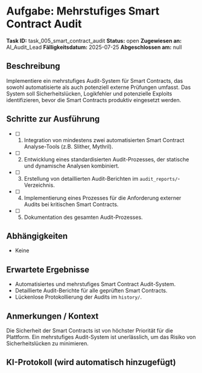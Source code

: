 
# Aufgabe: Mehrstufiges Smart Contract Audit

**Task ID:** task_005_smart_contract_audit
**Status:** open
**Zugewiesen an:** AI_Audit_Lead
**Fälligkeitsdatum:** 2025-07-25
**Abgeschlossen am:** null

## Beschreibung
Implementiere ein mehrstufiges Audit-System für Smart Contracts, das sowohl automatisierte als auch potenziell externe Prüfungen umfasst. Das System soll Sicherheitslücken, Logikfehler und potenzielle Exploits identifizieren, bevor die Smart Contracts produktiv eingesetzt werden.

## Schritte zur Ausführung
- [ ] 1. Integration von mindestens zwei automatisierten Smart Contract Analyse-Tools (z.B. Slither, Mythril).
- [ ] 2. Entwicklung eines standardisierten Audit-Prozesses, der statische und dynamische Analysen kombiniert.
- [ ] 3. Erstellung von detaillierten Audit-Berichten im `audit_reports/`-Verzeichnis.
- [ ] 4. Implementierung eines Prozesses für die Anforderung externer Audits bei kritischen Smart Contracts.
- [ ] 5. Dokumentation des gesamten Audit-Prozesses.

## Abhängigkeiten
- Keine

## Erwartete Ergebnisse
- Automatisiertes und mehrstufiges Smart Contract Audit-System.
- Detaillierte Audit-Berichte für alle geprüften Smart Contracts.
- Lückenlose Protokollierung der Audits im `history/`.

## Anmerkungen / Kontext
Die Sicherheit der Smart Contracts ist von höchster Priorität für die Plattform. Ein mehrstufiges Audit-System ist unerlässlich, um das Risiko von Sicherheitslücken zu minimieren.

## KI-Protokoll (wird automatisch hinzugefügt)


